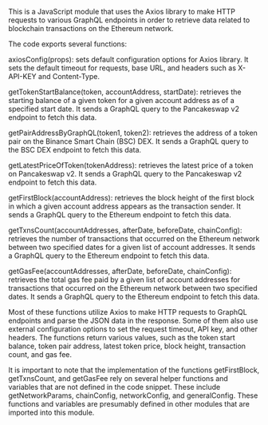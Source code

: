 This is a JavaScript module that uses the Axios library to make HTTP requests to various GraphQL endpoints in order to retrieve data related to blockchain transactions on the Ethereum network.

The code exports several functions:

axiosConfig(props): sets default configuration options for Axios library. It sets the default timeout for requests, base URL, and headers such as X-API-KEY and Content-Type.

getTokenStartBalance(token, accountAddress, startDate): retrieves the starting balance of a given token for a given account address as of a specified start date. It sends a GraphQL query to the Pancakeswap v2 endpoint to fetch this data.

getPairAddressByGraphQL(token1, token2): retrieves the address of a token pair on the Binance Smart Chain (BSC) DEX. It sends a GraphQL query to the BSC DEX endpoint to fetch this data.

getLatestPriceOfToken(tokenAddress): retrieves the latest price of a token on Pancakeswap v2. It sends a GraphQL query to the Pancakeswap v2 endpoint to fetch this data.

getFirstBlock(accountAddress): retrieves the block height of the first block in which a given account address appears as the transaction sender. It sends a GraphQL query to the Ethereum endpoint to fetch this data.

getTxnsCount(accountAddresses, afterDate, beforeDate, chainConfig): retrieves the number of transactions that occurred on the Ethereum network between two specified dates for a given list of account addresses. It sends a GraphQL query to the Ethereum endpoint to fetch this data.

getGasFee(accountAddresses, afterDate, beforeDate, chainConfig): retrieves the total gas fee paid by a given list of account addresses for transactions that occurred on the Ethereum network between two specified dates. It sends a GraphQL query to the Ethereum endpoint to fetch this data.

Most of these functions utilize Axios to make HTTP requests to GraphQL endpoints and parse the JSON data in the response. Some of them also use external configuration options to set the request timeout, API key, and other headers. The functions return various values, such as the token start balance, token pair address, latest token price, block height, transaction count, and gas fee.

It is important to note that the implementation of the functions getFirstBlock, getTxnsCount, and getGasFee rely on several helper functions and variables that are not defined in the code snippet. These include getNetworkParams, chainConfig, networkConfig, and generalConfig. These functions and variables are presumably defined in other modules that are imported into this module.


